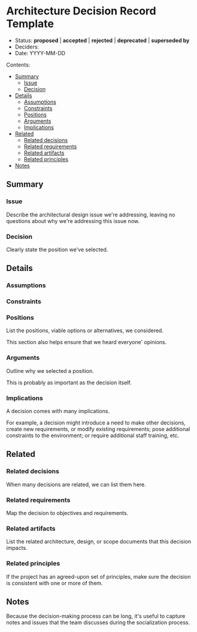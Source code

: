 # Architecture Decision Record Template

* Status: **proposed** | **accepted** | **rejected** | **deprecated** | **superseded by**
* Deciders: 
* Date: YYYY-MM-DD

Contents:

* [Summary](#summary)
  * [Issue](#issue)
  * [Decision](#decision)
* [Details](#details)
  * [Assumptions](#assumptions)
  * [Constraints](#constraints)
  * [Positions](#positions)
  * [Arguments](#arguments)
  * [Implications](#implications)
* [Related](#related)
  * [Related decisions](#related-decisions)
  * [Related requirements](#related-requirements)
  * [Related artifacts](#related-artifacts)
  * [Related principles](#related-principles)
* [Notes](#notes)

## Summary

### Issue

Describe the architectural design issue we're addressing, leaving no questions
about why we're addressing this issue now.

### Decision

Clearly state the position we've selected.

## Details

### Assumptions


### Constraints

### Positions

List the positions, viable options or alternatives, we considered.

This section also helps ensure that we heard everyone' opinions.

### Arguments

Outline why we selected a position.

This is probably as important as the decision itself.

### Implications

A decision comes with many implications.

For example, a decision might introduce a need to make other decisions, create
new requirements, or modify existing requirements; pose additional constraints
to the environment; or require additional staff training, etc.

## Related

### Related decisions

When many decisions are related, we can list them here.

### Related requirements

Map the decision to objectives and requirements.

### Related artifacts

List the related architecture, design, or scope documents that this decision
impacts.

### Related principles

If the project has an agreed-upon set of principles, make sure the decision is
consistent with one or more of them.

## Notes

Because the decision-making process can be long, it's useful to capture notes
and issues that the team discusses during the socialization process.

